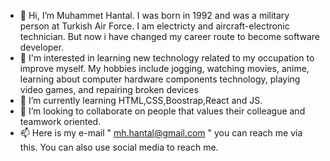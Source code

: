 - 👋 Hi, I’m Muhammet Hantal. I was born in 1992 and was a military person at Turkish Air Force. I am electricty and aircraft-electronic technician. But now i have changed my career route to become software developer.
- 👀 I'm interested in learning new technology related to my occupation to improve myself. My hobbies include jogging, watching movies, anime, learning about computer hardware components technology, playing video games, and repairing broken devices
- 🌱 I’m currently learning HTML,CSS,Boostrap,React and JS.
- 💞️ I’m looking to collaborate on people that values ​​their colleague and teamwork oriented.
- 📫 Here is my e-mail " mh.hantal@gmail.com " you can reach me via this. You can also use social media to reach me.
